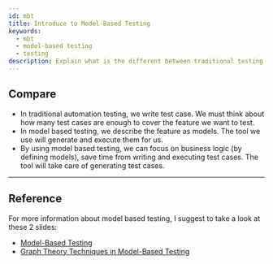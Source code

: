 ```yaml
---
id: mbt
title: Introduce to Model-Based Testing
keywords:
  - mbt
  - model-based testing
  - testing
description: Explain what is the different between traditional testing and model-based testing
---
```


## Compare

- In traditional automation testing, we write test case. We must think about how many test cases are enough to cover the feature we want to test.
- In model based testing, we describe the feature as models. The tool we use will generate and execute them for us.
- By using model based testing, we can focus on business logic (by defining models), save time from writing and executing test cases. The tool will take care of generating test cases.

---

## Reference

For more information about model based testing, I suggest to take a look at these 2 slides:
- [Model-Based Testing](http://testoptimal.com/ref/starwest-2006-mbt-tutorial.pdf)
- [Graph Theory Techniques in Model-Based Testing](http://testoptimal.com/ref/GraphTheory%20Techniques%20In%20Model-Based%20Testing.pdf)
